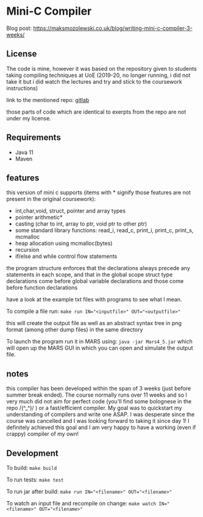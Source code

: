 # Mini-C Compiler
Blog post: https://maksmozolewski.co.uk/blog/writing-mini-c-compiler-3-weeks/

## License
The code is mine, however it was based on the repository given to students taking compiling techniques at UoE 
(2019-20, no longer running, i did not take it but i did watch the lectures and try and stick to the coursework instructions)

link to the mentioned repo: [gitlab](https://git.ecdf.ed.ac.uk/cdubach/ct-19-20/tree/master/desc/part1)

those parts of code which are identical to exerpts from the repo are not under my license.


## Requirements
- Java 11
- Maven

## features

this version of mini c supports (items with * signify those features are not present in the original coursework):

- int,char,void, struct, pointer and array types
- pointer arithmetic*
- casting (char to int, array to ptr, void ptr to other ptr)
- some standard library functions: read_i, read_c, print_i, print_c, print_s, mcmalloc
- heap allocation using mcmalloc(bytes)
- recursion
- if/else and while control flow statements

the program structure enforces that the declarations always precede any statements in each scope,
and that in the global scope struct type declarations come before global variable declarations and those come before
function declarations

have a look at the example txt files with programs to see what I mean.

To compile a file run: `make run IN="<inputfile>" OUT="<outputfile>"`

this will create the output file as well as an abstract syntax tree in png format (among other dump files) in the same directory

To launch the program run it in MARS using: `java -jar Mars4_5.jar`
which will open up the MARS GUI in which you can open and simulate the output file.

## notes

this compiler has been developed within the span of 3 weeks (just before summer break ended).
The course normally runs over 11 weeks and so I very much did not aim for perfect code (you'll find some bolognese in the repo \/(^_^)\/ ) or a fast/efficient compiler.
My goal was to quickstart my understanding of compilers and write one ASAP. I was desperate since the course was cancelled and I was looking forward to taking it since day 1!
I definitely achieved this goal and I am very happy to have a working (even if crappy) compiler of my own!

## Development

To build:
`make build`

To run tests:
`make test`

To run jar after build:
`make run IN="<filename>" OUT="<filename>"`

To watch an input file and recompile on change:
`make watch IN="<filename>" OUT="<filename>"`


